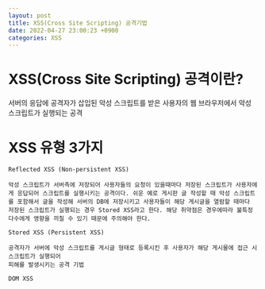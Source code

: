 ```yaml
---
layout: post
title: XSS(Cross Site Scripting) 공격기법
date: 2022-04-27 23:00:23 +0900
categories: XSS
---
```


# XSS(Cross Site Scripting) 공격이란?
서버의 응답에 공격자가 삽입된 악성 스크립트를 받은 사용자의 웹 브라우저에서 악성 스크립트가 실행되는 공격

# XSS 유형 3가지
```
Reflected XSS (Non-persistent XSS)

악성 스크립트가 서버측에 저장되어 사용자들의 요청이 있을때마다 저장된 스크립트가 사용자에게 응답되어 스크립트를 실행시키는 공격이다. 쉬운 예로 게시판 글 작성할 때 악성 스크립트를 포함해서 글을 작성해 서버의 DB에 저장시키고 사용자들이 해당 게시글을 열람할 때마다 저장된 스크립트가 실행되는 경우 Stored XSS라고 한다. 해당 취약점은 경우에따라 불특정다수에게 영향을 끼칠 수 있기 때문에 주의해야 한다.

Stored XSS (Persistent XSS)

공격자가 서버에 악성 스크립트를 게시글 형태로 등록시킨 후 사용자가 해당 게시물에 접근 시 스크립트가 실행되어
피해를 발생시키는 공격 기법

DOM XSS
```